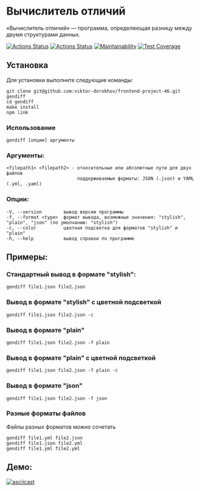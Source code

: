 # Вычислитель отличий

«Вычислитель отличий» — программа, определяющая разницу между двумя структурами данных.

[![Actions Status](https://github.com/viktor-dorokhov/frontend-project-46/actions/workflows/code-check.yml/badge.svg)](https://github.com/viktor-dorokhov/frontend-project-46/actions)
[![Actions Status](https://github.com/viktor-dorokhov/frontend-project-46/actions/workflows/hexlet-check.yml/badge.svg)](https://github.com/viktor-dorokhov/frontend-project-46/actions)
[![Maintainability](https://api.codeclimate.com/v1/badges/d2dee2ce319ef6b6c93d/maintainability)](https://codeclimate.com/github/viktor-dorokhov/frontend-project-46/maintainability)
[![Test Coverage](https://api.codeclimate.com/v1/badges/d2dee2ce319ef6b6c93d/test_coverage)](https://codeclimate.com/github/viktor-dorokhov/frontend-project-46/test_coverage)


## Установка

Для установки выполните следующие команды:
```
git clone git@github.com:viktor-dorokhov/frontend-project-46.git gendiff
cd gendiff
make install
npm link
```

### Использование
```
gendiff [опции] аргументы
```

### Аргументы:
```
<filepath1> <filepath2> - относительные или абсолютные пути для двух файлов
                          поддерживаемые форматы: JSON (.json) и YAML (.yml, .yaml)
```

### Опции:
```
-V, --version        вывод версии программы
-f, --format <type>  формат вывода, возможные значения: "stylish", "plain", "json" (по умолчанию: "stylish")
-c, --color          цветная подсветка для форматов "stylish" и "plain"
-h, --help           вывод справки по программе
```

## Примеры:

### Стандартный вывод в формате "stylish":
```
gendiff file1.json file2.json
```

### Вывод в формате "stylish" с цветной подсветкой
```
gendiff file1.json file2.json -с
```

### Вывод в формате "plain"
```
gendiff file1.json file2.json -f plain
```

### Вывод в формате "plain" с цветной подсветкой
```
gendiff file1.json file2.json -f plain -с
```

### Вывод в формате "json"
```
gendiff file1.json file2.json -f json
```

### Разные форматы файлов
Файлы разных форматов можно сочетать
```
gendiff file1.yml file2.json
gendiff file1.json file2.yml
gendiff file1.yml file2.yml
```

## Демо:

[![asciicast](https://asciinema.org/a/628416.svg)](https://asciinema.org/a/628416)
